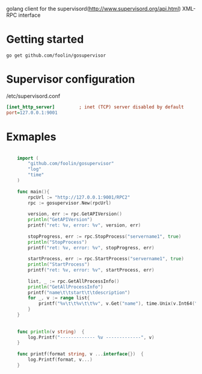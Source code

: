 golang client for the supervisord(http://www.supervisord.org/api.html) XML-RPC interface

# Getting started

    go get github.com/foolin/gosupervisor

# Supervisor configuration
/etc/supervisord.conf
```ini
[inet_http_server]         ; inet (TCP) server disabled by default
port=127.0.0.1:9001
```

# Exmaples

```go

    import (
        "github.com/foolin/gosupervisor"
        "log"
        "time"
    )
    
    func main(){
        rpcUrl := "http://127.0.0.1:9001/RPC2"
        rpc := gosupervisor.New(rpcUrl)
    
        version, err := rpc.GetAPIVersion()
        println("GetAPIVersion")
        printf("ret: %v, error: %v", version, err)
    
        stopProgress, err := rpc.StopProcess("servername1", true)
        println("StopProcess")
        printf("ret: %v, error: %v", stopProgress, err)
    
        startProcess, err := rpc.StartProcess("servername1", true)
        println("StartProcess")
        printf("ret: %v, error: %v", startProcess, err)
    
        list, _ := rpc.GetAllProcessInfo()
        println("GetAllProcessInfo")
        printf("name\t\tstart\t\tdescription")
        for _, v := range list{
            printf("%v\t\t%v\t\t%v", v.Get("name"), time.Unix(v.Int64("start", 0), 0), v.Get("description"))
        }
    }
    
    
    func println(v string)  {
        log.Printf("------------- %v -------------", v)
    }
    
    func printf(format string, v ...interface{})  {
        log.Printf(format, v...)
    }

```